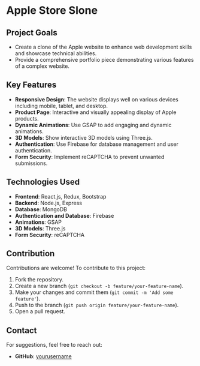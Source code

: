 # Apple Store Slone

## Project Goals

- Create a clone of the Apple website to enhance web development skills and showcase technical abilities.
- Provide a comprehensive portfolio piece demonstrating various features of a complex website.

## Key Features

- **Responsive Design**: The website displays well on various devices including mobile, tablet, and desktop.
- **Product Page**: Interactive and visually appealing display of Apple products.
- **Dynamic Animations**: Use GSAP to add engaging and dynamic animations.
- **3D Models**: Show interactive 3D models using Three.js.
- **Authentication**: Use Firebase for database management and user authentication.
- **Form Security**: Implement reCAPTCHA to prevent unwanted submissions.

## Technologies Used

- **Frontend**: React.js, Redux, Bootstrap
- **Backend**: Node.js, Express
- **Database**: MongoDB
- **Authentication and Database**: Firebase
- **Animations**: GSAP
- **3D Models**: Three.js
- **Form Security**: reCAPTCHA

## Contribution

Contributions are welcome! To contribute to this project:

1. Fork the repository.
2. Create a new branch (`git checkout -b feature/your-feature-name`).
3. Make your changes and commit them (`git commit -m 'Add some feature'`).
4. Push to the branch (`git push origin feature/your-feature-name`).
5. Open a pull request.

## Contact

For suggestions, feel free to reach out:

- **GitHub**: [yourusername](https://github.com/M-4NO)
